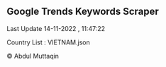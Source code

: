 

## Google Trends Keywords Scraper 
 
Last Update 14-11-2022 , 11:47:22

Country List :
VIETNAM.json



© Abdul Muttaqin 
